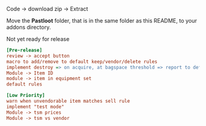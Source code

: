 Code -> download zip -> Extract

Move the **Pastloot** folder, that is in the same folder as this README, to your addons directory.

Not yet ready for release

```ini
[Pre-release]
review -> accept button
macro to add/remove to default keep/vendor/delete rules
implement destroy => on acquire, at bagspace threshold => report to default output
Module -> Item ID
module -> item in equipment set
default rules

[Low Priority]
warn when unvendorable item matches sell rule
implement "test mode"
Module -> tsm prices
Module -> tsm vs vendor
```